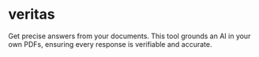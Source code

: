 # veritas
Get precise answers from your documents. This tool grounds an AI in your own PDFs, ensuring every response is verifiable and accurate.

